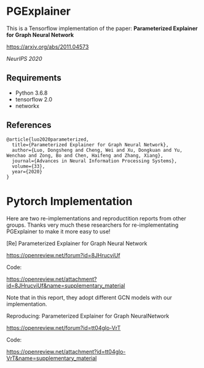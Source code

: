 # PGExplainer
This is a Tensorflow implementation of the paper: <b>Parameterized Explainer for Graph Neural Network</b>

https://arxiv.org/abs/2011.04573

<i>NeurIPS 2020</i>

## Requirements
  * Python 3.6.8
  * tensorflow 2.0
  * networkx

## References
```
@article{luo2020parameterized,
  title={Parameterized Explainer for Graph Neural Network},
  author={Luo, Dongsheng and Cheng, Wei and Xu, Dongkuan and Yu, Wenchao and Zong, Bo and Chen, Haifeng and Zhang, Xiang},
  journal={Advances in Neural Information Processing Systems},
  volume={33},
  year={2020}
}
```

# Pytorch Implementation
Here are two re-implementations and reproductition reports from other groups.
Thanks very much these researchers for re-implementating PGExplainer to make it more easy to use!

[Re] Parameterized Explainer for Graph Neural Network 

https://openreview.net/forum?id=8JHrucviUf

Code: 

https://openreview.net/attachment?id=8JHrucviUf&name=supplementary_material

Note that in this report, they adopt different GCN models with our implementation.

Reproducing: Parameterized Explainer for Graph NeuralNetwork

https://openreview.net/forum?id=tt04glo-VrT

Code: 

https://openreview.net/attachment?id=tt04glo-VrT&name=supplementary_material





